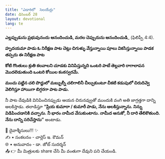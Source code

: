 ```yaml
---
title: "ఎడారిలో  సెలయేర్లు"
date: డిసెంబర్ 28
layout: devotional
lang: te
---
```


**ఎల్లప్పుడును ప్రభువునందు ఆనందించుడి, మరల చెప్పుదును ఆనందించుడి**_ (ఫిలిప్పీ 4:4). 

**హృదయమా పాడు ఓ నిరీక్షణ పాట చెట్లు చిగుళ్ళు వేస్తున్నాయి పూలు వికసిస్తున్నాయి పాడక తప్పదు ఈ నిరీక్షణ పాట**

**కోటి గొంతులు శ్రుతి కలవాలని చూడకు వినిపిస్తున్నది ఒంటరి పాటే తెల్లవారి రాగాలాపన మొదలెడుతుంది ఒంటరి కోయిల కంఠస్వరమే.**

**మంచు పట్టిన చలి పొద్దులో మబ్బుల్నీ చలిగాలినీ చీల్చుకుంటూ చీకటి కడుపులో చిరుదివ్వె వెలిగిస్తూ హాయిగా బిగ్గరగా పాట పాడు.**

నీ పాట దేవుడికి వినిపించినప్పుడు ఆయన చిరునవ్వుతో ముందుకి వంగి అతి జాగ్రత్తగా దాన్ని ఆలకిస్తాడు. తలాడిస్తూ **“ప్రియ కుమారా / కుమారీ పాడు, నేను ఆలకిస్తున్నాను. నిన్ను విడిపించడానికి వచ్చాను. నీ భారం నామీద వేసుకుంటాను. నామీద ఆనుకో, నీ దారి తేలికౌతుంది. నేను దాన్ని సరిచేస్తాను”** అంటాడు.

<div class="blessing">🙏 <span class="bless-text">దైవాశ్శీసులు!!!</span> ✨</div>

<div class="credit">✍️ <span class="credit-text">▪ సంకలనం - చార్లెస్ ఇ. కౌమన్</span></div>
<div class="credit">🌐 <span class="credit-text">▪ అనువాదం - డా. జోబ్ సుదర్శన్</span></div>


<div class="share">📤 👉 <span class="share-text">మీ మిత్రులకు share చేసి మీ వంతుగా దేవుని పని చేయండి.</span></div>
